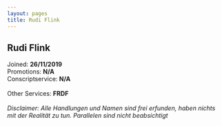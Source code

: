 ```yaml
---
layout: pages
title: Rudi Flink
---
```


## Rudi Flink

Joined: <b>26/11/2019</b><br>
Promotions: <b>N/A</b><br> 
Conscriptservice: <b>N/A</b><br>      
Other Services: <b>FRDF</b>
<br>
<br>
*Disclaimer: Alle Handlungen und Namen sind frei erfunden, haben nichts mit der Realität zu tun. Parallelen sind nicht beabsichtigt*
<br>